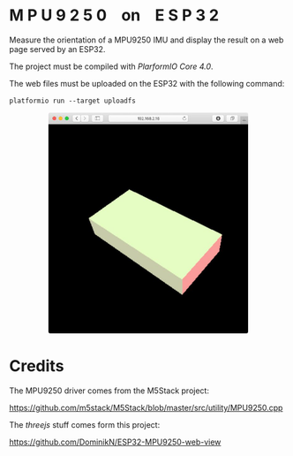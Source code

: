 
# M P U 9 2 5 0    on    E S P 3 2

Measure the orientation of a MPU9250 IMU and display the result on a web page served by an ESP32.

The project must be compiled with *PlarformIO Core 4.0*.

The web files must be uploaded on the ESP32 with the following command:

    platformio run --target uploadfs


<p align="center">
<img height=400px alt="MPU9250 on ESP32" src="doc/mpu9250-esp32.jpg" />
</p>



# Credits

The MPU9250 driver comes from the M5Stack project:

<https://github.com/m5stack/M5Stack/blob/master/src/utility/MPU9250.cpp>


The *threejs* stuff comes form this project:

<https://github.com/DominikN/ESP32-MPU9250-web-view>

